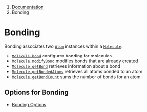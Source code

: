 <!-- WARNING: Edit this file in /docs-template -->

<nav aria-label="breadcrumb">
  <ol class="breadcrumb">
    <li class="breadcrumb-item"><a href="/doc/">Documentation</a></li>
    <li class="breadcrumb-item active" aria-current="page">Bonding</li>
  </ol>
</nav>

# Bonding

Bonding associates two [`Atom`](/doc/atom/) instances within a [`Molecule`](/doc/molecule/).

- [`Molecule.bond`](/doc/molecule/bond) configures bonding for molecules
- [`Molecule.modifyBond`](/doc/molecule/modify-bond) modifies bonds that are already created
- [`Molecule.getBond`](/doc/molecule/get-bond) retrieves information about a bond
- [`Molecule.getBondedAtoms`](/doc/molecule/get-bonded-atoms) retrieves all atoms bonded to an atom
- [`Molecule.getBondCount`](/doc/molecule/get-bond-count) sums the number of bonds for an atom

## Options for Bonding

- [Bonding Options](/doc/bonding/options)